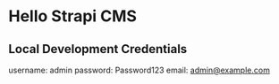 # Hello Strapi CMS

## Local Development Credentials
username: admin
password: Password123
email: admin@example.com